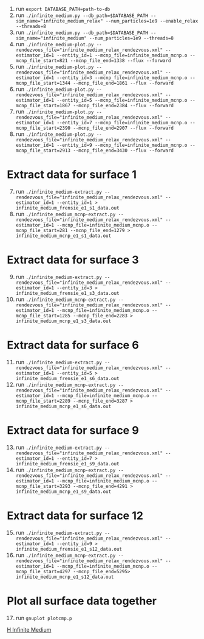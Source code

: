 1. run `export DATABASE_PATH=path-to-db`
2. run `./infinite_medium.py --db_path=$DATABASE_PATH --sim_name="infinite_medium_relax" --num_particles=1e9 --enable_relax --threads=8`
3. run `./infinite_medium.py --db_path=$DATABASE_PATH --sim_name="infinite_medium" --num_particles=1e9 --threads=8`
3. run `./infinite_medium-plot.py --rendezvous_file="infinite_medium_relax_rendezvous.xml" --estimator_id=1 --entity_id=1 --mcnp_file=infinite_medium_mcnp.o --mcnp_file_start=821 --mcnp_file_end=1338 --flux --forward`
4. run `./infinite_medium-plot.py --rendezvous_file="infinite_medium_relax_rendezvous.xml" --estimator_id=1 --entity_id=3 --mcnp_file=infinite_medium_mcnp.o --mcnp_file_start=1344 --mcnp_file_end=1861 --flux --forward`
5. run `./infinite_medium-plot.py --rendezvous_file="infinite_medium_relax_rendezvous.xml" --estimator_id=1 --entity_id=5 --mcnp_file=infinite_medium_mcnp.o --mcnp_file_start=1867 --mcnp_file_end=2384 --flux --forward`
5. run `./infinite_medium-plot.py --rendezvous_file="infinite_medium_relax_rendezvous.xml" --estimator_id=1 --entity_id=7 --mcnp_file=infinite_medium_mcnp.o --mcnp_file_start=2390 --mcnp_file_end=2907 --flux --forward`
6. run `./infinite_medium-plot.py --rendezvous_file="infinite_medium_relax_rendezvous.xml" --estimator_id=1 --entity_id=9 --mcnp_file=infinite_medium_mcnp.o --mcnp_file_start=2913 --mcnp_file_end=3430 --flux --forward`

# Extract data for surface 1
7. run `./infinite_medium-extract.py --rendezvous_file="infinite_medium_relax_rendezvous.xml" --estimator_id=1 --entity_id=1 > infinite_medium_frensie_e1_s1_data.out`
8. run `./infinite_medium_mcnp-extract.py --rendezvous_file="infinite_medium_relax_rendezvous.xml" --estimator_id=1 --mcnp_file=infinite_medium_mcnp.o --mcnp_file_start=281 --mcnp_file_end=1279 > infinite_medium_mcnp_e1_s1_data.out`

# Extract data for surface 3
9. run `./infinite_medium-extract.py --rendezvous_file="infinite_medium_relax_rendezvous.xml" --estimator_id=1 --entity_id=3 > infinite_medium_frensie_e1_s3_data.out`
10. run `./infinite_medium_mcnp-extract.py --rendezvous_file="infinite_medium_relax_rendezvous.xml" --estimator_id=1 --mcnp_file=infinite_medium_mcnp.o --mcnp_file_start=1285 --mcnp_file_end=2283 > infinite_medium_mcnp_e1_s3_data.out`

# Extract data for surface 6
11. run `./infinite_medium-extract.py --rendezvous_file="infinite_medium_relax_rendezvous.xml" --estimator_id=1 --entity_id=5 > infinite_medium_frensie_e1_s6_data.out`
12. run `./infinite_medium_mcnp-extract.py --rendezvous_file="infinite_medium_relax_rendezvous.xml" --estimator_id=1 --mcnp_file=infinite_medium_mcnp.o --mcnp_file_start=2289 --mcnp_file_end=3287 > infinite_medium_mcnp_e1_s6_data.out`

# Extract data for surface 9
13. run `./infinite_medium-extract.py --rendezvous_file="infinite_medium_relax_rendezvous.xml" --estimator_id=1 --entity_id=7 > infinite_medium_frensie_e1_s9_data.out`
14. run `./infinite_medium_mcnp-extract.py --rendezvous_file="infinite_medium_relax_rendezvous.xml" --estimator_id=1 --mcnp_file=infinite_medium_mcnp.o --mcnp_file_start=3293 --mcnp_file_end=4291 > infinite_medium_mcnp_e1_s9_data.out`

# Extract data for surface 12
15. run `./infinite_medium-extract.py --rendezvous_file="infinite_medium_relax_rendezvous.xml" --estimator_id=1 --entity_id=9 > infinite_medium_frensie_e1_s12_data.out`
16. run `./infinite_medium_mcnp-extract.py --rendezvous_file="infinite_medium_relax_rendezvous.xml" --estimator_id=1 --mcnp_file=infinite_medium_mcnp.o --mcnp_file_start=4297 --mcnp_file_end=5295> infinite_medium_mcnp_e1_s12_data.out`

# Plot all surface data together
17. run `gnuplot plotcmp.p`

[H Infinite Medium](h_infinite_medium_current.png "H Infinite Medium")